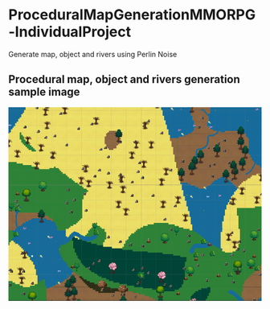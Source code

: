 # ProceduralMapGenerationMMORPG-IndividualProject
Generate map, object and rivers using Perlin Noise
## Procedural map, object and rivers generation sample image
![alt text](https://github.com/Majki572/ProceduralMapGenerationMMORPG-IndividualProject/blob/main/mmorpg.png?raw=true)
